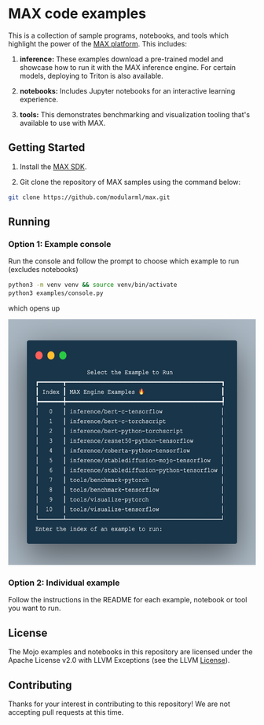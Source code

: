 # MAX code examples

This is a collection of sample programs, notebooks, and tools which highlight the power of the [MAX platform](https://www.modular.com/max).  This includes:

1. **inference:**
    These examples download a pre-trained model and showcase how to run it with the MAX inference engine. For certain models, deploying to Triton is also available.

2. **notebooks:**
    Includes Jupyter notebooks for an interactive learning experience.

3. **tools:**
    This demonstrates benchmarking and visualization tooling that's available to use with MAX.

## Getting Started

1. Install the [MAX SDK](https://docs.beta.modular.com/engine/get-started).

2. Git clone the repository of MAX samples using the command below:

```bash
git clone https://github.com/modularml/max.git
```

## Running

### Option 1: Example console

Run the console and follow the prompt to choose which example to run (excludes notebooks)

```sh
python3 -m venv venv && source venv/bin/activate
python3 examples/console.py
```

which opens up

<p align="center">
    <img src="./assets/console.png" width="600" height="500">
</p>


### Option 2: Individual example

Follow the instructions in the README for each example, notebook or tool you want to run.

## License

The Mojo examples and notebooks in this repository are licensed
under the Apache License v2.0 with LLVM Exceptions
(see the LLVM [License](https://llvm.org/LICENSE.txt)).

## Contributing

Thanks for your interest in contributing to this repository!
We are not accepting pull requests at this time.

